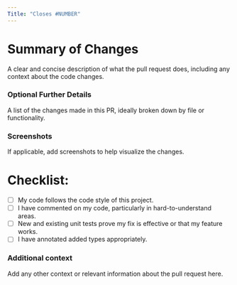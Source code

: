 ```yaml
---
Title: "Closes #NUMBER"
---
```


# **Summary of Changes**
A clear and concise description of what the pull request does, including any context about the code changes.

### **Optional Further Details**
A  list of the changes made in this PR, ideally broken down by file or functionality.

### **Screenshots**
If applicable, add screenshots to help visualize the changes.

# **Checklist:**
- [ ] My code follows the code style of this project.
- [ ] I have commented on my code, particularly in hard-to-understand areas.
- [ ] New and existing unit tests prove my fix is effective or that my feature works.
- [ ] I have annotated added types appropriately.

### **Additional context**
Add any other context or relevant information about the pull request here.
